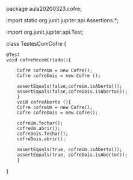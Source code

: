 package aula20200323.cofre;

import static org.junit.jupiter.api.Assertions.*;

import org.junit.jupiter.api.Test;

class TestesComCofre {

	@Test
	void cofreRecemCriado(){

		Cofre cofreUm = new Cofre();
		Cofre cofreDois = new Cofre ();

		assertEquals(false,cofreUm.isAberto());
		assertEquals(false,cofreDois.isAberto());
		}
		void cofreAberto (){
		Cofre cofreUm = new Cofre();
		Cofre cofreDois = new Cofre();

		cofreUm.fechar();
		cofreUm.abrir();
		cofreDois.fechar();
		cofreDois.abrir();

		assertEquals(true, cofreUm.isAberto());
		assertEquals(true, cofreDois.isAberto());
		}
}
